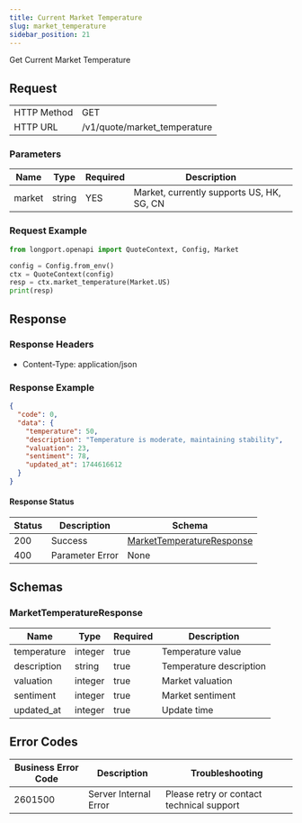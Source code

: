 ```yaml
---
title: Current Market Temperature
slug: market_temperature
sidebar_position: 21
---
```


Get Current Market Temperature

<SDKLinks module="quote" klass="QuoteContext" method="market_temperature" />

## Request

<table className="http-basic">
<tbody>
<tr><td className="http-basic-key">HTTP Method</td><td>GET</td></tr>
<tr><td className="http-basic-key">HTTP URL</td><td>/v1/quote/market_temperature</td></tr>
</tbody>
</table>

### Parameters

| Name   | Type   | Required | Description                               |
| ------ | ------ | -------- | ----------------------------------------- |
| market | string | YES      | Market, currently supports US, HK, SG, CN |

### Request Example

```python
from longport.openapi import QuoteContext, Config, Market

config = Config.from_env()
ctx = QuoteContext(config)
resp = ctx.market_temperature(Market.US)
print(resp)
```

## Response

### Response Headers

- Content-Type: application/json

### Response Example

```json
{
  "code": 0,
  "data": {
    "temperature": 50,
    "description": "Temperature is moderate, maintaining stability",
    "valuation": 23,
    "sentiment": 78,
    "updated_at": 1744616612
  }
}
```

#### Response Status

| Status | Description     | Schema                                                    |
| ------ | --------------- | --------------------------------------------------------- |
| 200    | Success         | [MarketTemperatureResponse](#market_temperature_response) |
| 400    | Parameter Error | None                                                      |

<aside className="success">
</aside>

## Schemas

### MarketTemperatureResponse

<a id="market_temperature_response"></a>

| Name        | Type    | Required | Description             |
| ----------- | ------- | -------- | ----------------------- |
| temperature | integer | true     | Temperature value       |
| description | string  | true     | Temperature description |
| valuation   | integer | true     | Market valuation        |
| sentiment   | integer | true     | Market sentiment        |
| updated_at  | integer | true     | Update time             |

## Error Codes

| Business Error Code | Description           | Troubleshooting                           |
| ------------------- | --------------------- | ----------------------------------------- |
| 2601500             | Server Internal Error | Please retry or contact technical support |
